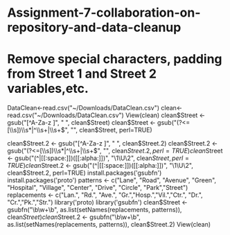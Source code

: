 # Assignment-7-collaboration-on-repository-and-data-cleanup
# Remove special characters, padding from Street 1 and Street 2 variables,etc.
DataClean<-read.csv("~/Downloads/DataClean.csv")
clean<-read.csv("~/Downloads/DataClean.csv")
View(clean)
clean$Street <- gsub("[^A-Za-z ]", " ", clean$Street)
clean$Street <- gsub("(?<=[\\s])\\s*|^\\s+|\\s+$", "", clean$Street, perl=TRUE)


clean$Street.2 <- gsub("[^A-Za-z ]", " ", clean$Street.2)
clean$Street.2 <- gsub("(?<=[\\s])\\s*|^\\s+|\\s+$", "", clean$Street.2, perl=TRUE)
clean$Street <- gsub("(^|[[:space:]])([[:alpha:]])", "\\1\\U\\2", clean$Street, perl=TRUE)
clean$Street.2 <- gsub("(^|[[:space:]])([[:alpha:]])", "\\1\\U\\2", clean$Street.2, perl=TRUE)
install.packages('gsubfn')
install.packages('proto')
patterns     <- c("Lane", "Road", "Avenue", "Green", "Hospital", "Village", "Center", "Drive", "Circle", "Park","Street")
replacements <- c("Lan.",  "Rd.", "Ave.", "Gr.","Hosp.","Vil.","Ctr.", "Dr.", "Cr.","Pk.","Str.")
library('proto)
library('gsubfn')
clean$Street <- gsubfn("\\b\\w+\\b", as.list(setNames(replacements, patterns)), clean$Street)
clean$Street.2 <- gsubfn("\\b\\w+\\b", as.list(setNames(replacements, patterns)), clean$Street.2)
View(clean)
